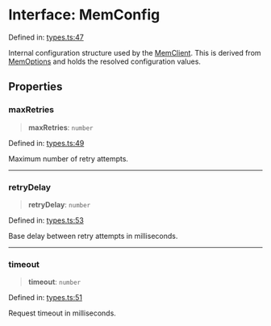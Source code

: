 # Interface: MemConfig

Defined in: [types.ts:47](https://github.com/CuriouslyCory/memai-sdk/blob/901eea5e37c1f7d41b2990f0fff59ade65993843/src/types.ts#L47)

Internal configuration structure used by the [MemClient](../classes/MemClient.md).
This is derived from [MemOptions](MemOptions.md) and holds the resolved configuration values.

## Properties

### maxRetries

> **maxRetries**: `number`

Defined in: [types.ts:49](https://github.com/CuriouslyCory/memai-sdk/blob/901eea5e37c1f7d41b2990f0fff59ade65993843/src/types.ts#L49)

Maximum number of retry attempts.

***

### retryDelay

> **retryDelay**: `number`

Defined in: [types.ts:53](https://github.com/CuriouslyCory/memai-sdk/blob/901eea5e37c1f7d41b2990f0fff59ade65993843/src/types.ts#L53)

Base delay between retry attempts in milliseconds.

***

### timeout

> **timeout**: `number`

Defined in: [types.ts:51](https://github.com/CuriouslyCory/memai-sdk/blob/901eea5e37c1f7d41b2990f0fff59ade65993843/src/types.ts#L51)

Request timeout in milliseconds.
